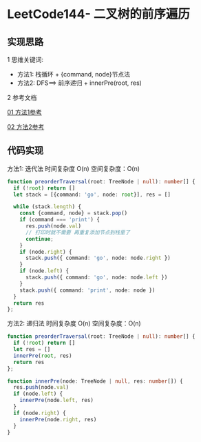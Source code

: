 # LeetCode144- 二叉树的前序遍历

## 实现思路

1 思维关键词: 
  - 方法1: 栈循环 + {command, node}节点法
  - 方法2: DFS==> 前序递归 + innerPre(root, res)


2 参考文档

[01 方法1参考](https://leetcode.cn/problems/binary-tree-preorder-traversal/solution/leetcodesuan-fa-xiu-lian-dong-hua-yan-shi-xbian-2/)

[02 方法2参考](https://leetcode.cn/problems/binary-tree-preorder-traversal/solution/cer-cha-shu-san-chong-bian-li-qian-zhong-erk2/)


## 代码实现

方法1: 迭代法  时间复杂度 O(n)  空间复杂度：O(n)

```ts
function preorderTraversal(root: TreeNode | null): number[] {
  if (!root) return []
  let stack = [{command: 'go', node: root}], res = []

  while (stack.length) {
    const {command, node} = stack.pop()
    if (command === 'print') {
      res.push(node.val)
      // 打印时就不需要 再重复添加节点到栈里了
      continue;
    }   
    if (node.right) {
      stack.push({ command: 'go', node: node.right })
    }
    if (node.left) {
      stack.push({ command: 'go', node: node.left })
    }
    stack.push({ command: 'print', node: node })
  }
  return res
};
```

方法2: 递归法  时间复杂度 O(n)  空间复杂度：O(n)

```ts
function preorderTraversal(root: TreeNode | null): number[] {
  if (!root) return []
  let res = []
  innerPre(root, res)
  return res
};

function innerPre(node: TreeNode | null, res: number[]) {
  res.push(node.val)
  if (node.left) {
    innerPre(node.left, res)
  }
  if (node.right) {
    innerPre(node.right, res)
  }
}
```